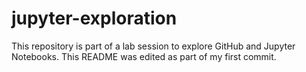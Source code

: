 # jupyter-exploration
This repository is part of a lab session to explore GitHub and Jupyter Notebooks. This README was edited as part of my first commit.
